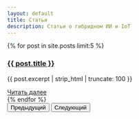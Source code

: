```yaml
---
layout: default
title: Статьи
description: Статьи о гибридном ИИ и IoT
---
```


<section class="articles-carousel container my-4">
  <div id="articlesCarousel" class="carousel slide" data-bs-ride="carousel">
    <div class="carousel-inner">
      {% for post in site.posts limit:5 %}
      <div class="carousel-item {% if forloop.first %}active{% endif %}">
        <div class="card">
          <div class="card-body">
            <h3 class="card-title"><a href="{{ post.url | relative_url }}">{{ post.title }}</a></h3>
            <p class="card-text">{{ post.excerpt | strip_html | truncate: 100 }}</p>
            <a href="{{ post.url | relative_url }}" class="btn btn-outline-light">Читать далее</a>
          </div>
        </div>
      </div>
      {% endfor %}
    </div>
    <button class="carousel-control-prev" type="button" data-bs-target="#articlesCarousel" data-bs-slide="prev">
      <span class="carousel-control-prev-icon" aria-hidden="true"></span>
      <span class="visually-hidden">Предыдущий</span>
    </button>
    <button class="carousel-control-next" type="button" data-bs-target="#articlesCarousel" data-bs-slide="next">
      <span class="carousel-control-next-icon" aria-hidden="true"></span>
      <span class="visually-hidden">Следующий</span>
    </button>
  </div>
</section>
